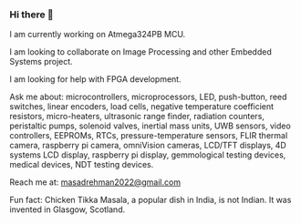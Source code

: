 ### Hi there 👋
I am currently working on Atmega324PB MCU.

I am looking to collaborate on Image Processing and other Embedded Systems project.

I am looking for help with FPGA development.

Ask me about:
microcontrollers, microprocessors, 
LED, push-button, reed switches, linear encoders, load cells, 
negative temperature coefficient resistors, micro-heaters, ultrasonic range finder, radiation counters, peristaltic pumps, solenoid valves, inertial mass units, UWB sensors, video controllers, EEPROMs, RTCs, pressure-temperature sensors, 
FLIR thermal camera, raspberry pi camera, omniVision cameras, LCD/TFT displays, 4D systems LCD display, raspberry pi display, 
gemmological testing devices, medical devices, NDT testing devices.

Reach me at: masadrehman2022@gmail.com

Fun fact: Chicken Tikka Masala, a popular dish in India, is not Indian. It was invented in Glasgow, Scotland.

<!--
**asadr2022/asadr2022** is a ✨ _special_ ✨ repository because its `README.md` (this file) appears on your GitHub profile.

Here are some ideas to get you started:

- 🔭 I’m currently working on ...
- 🌱 I’m currently learning ...
- 👯 I’m looking to collaborate on ...
- 🤔 I’m looking for help with ...
- 💬 Ask me about ...
- 📫 How to reach me: ...
- 😄 Pronouns: ...
- ⚡ Fun fact: ...
-->
